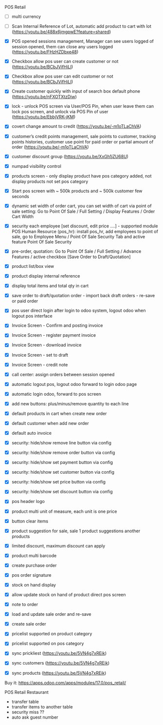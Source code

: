 POS Retail

- [ ] multi currency
- [ ] Scan Internal Reference of Lot, automatic add product to cart with lot (https://youtu.be/488x6jmgpwE?feature=shared)
- [x] POS opened sessions management, Manager can see users logged of session opened, them can close any users logged (https://youtu.be/FHzHZDbxe48)
- [x] Checkbox allow pos user can create customer or not (https://youtu.be/BCbJVifHiLI) 
- [x] Checkbox allow pos user can edit customer or not (https://youtu.be/BCbJVifHiLI) 
- [x] Create customer quickly with input of search box default phone (https://youtu.be/nFXOTXtzDiw)
- [x] lock - unlock POS screen via User/POS Pin, when user leave them can lock pos screen, and unlock via POS Pin of user (https://youtu.be/EbbjVRK-jKM)
- [x] covert change amount to credit (https://youtu.be/-m1oTLaChVA)
- [x] customer’s credit points management, sale points to customer, tracking points histories, customer use point for paid order or partial amount of order (https://youtu.be/-m1oTLaChVA)
- [x] customer discount group (https://youtu.be/XxGh1jZU68U)
- [x] numpad visibility control
- [x] products screen - only display product have pos category added, not display products not set pos category
- [x] Start pos screen with  ~ 500k products and ~ 500k customer few seconds
- [x] dynamic set width of order cart, you can set width of cart via point of sale setting: Go to Point Of Sale / Full Setting / Display Features / Order Cart Width
- [x] security each employee [set discount, edit price ….] - supported module POS Human Resource (pos_hr): install pos_hr, add employees to point of sale, go to Employee Menu / Point Of Sale Security Tab and active feature Point Of Sale Security 
- [x] pre-order, quotation: Go to Point Of Sale / Full Setting / Advance Features / active checkbox [Save Order to Draft/Quotation]
- [x] product list/box view
- [x] product display internal reference
- [x] display total items and total qty in cart
- [x] save order to draft/quotation order - import back draft orders - re-save or paid order
- [x] pos user direct login after login to odoo system, logout odoo when logout pos interface
- [x] Invoice Screen - Confirm and posting invoice
- [x] Invoice Screen - register payment invoice
- [x] Invoice Screen - download invoice
- [x] Invoice Screen - set to draft
- [x] Invoice Screen - credit note
- [x] call center: assign orders between session opened
- [x] automatic logout pos, logout odoo forward to login odoo page
- [x] automatic login odoo, forward to pos screen
- [x] add new buttons: plus/minus/remove quantity to each line
- [x] default products in cart when create new order
- [x] default customer when add new order
- [x] default auto invoice
- [x] security: hide/show remove line button via config
- [x] security: hide/show remove order button via config
- [x] security: hide/show set payment button via config
- [x] security: hide/show set customer button via config
- [x] security: hide/show set price button via config
- [x] security: hide/show set discount button via config
- [x] pos header logo
- [x] product multi unit of measure, each unit is one price
- [x] button clear items
- [x] product suggestion for sale, sale 1 product suggestions another products
- [x] limited discount, maximum discount can apply
- [x] product multi barcode
- [x] create purchase order
- [x] pos order signature
- [x] stock on hand display
- [x] allow update stock on hand of product direct pos screen
- [x] note to order
- [x] load and update sale order and re-save
- [x] create sale order
- [x] pricelist supported on product category
- [x] pricelist supported on pos category
- [x] sync prickliest (https://youtu.be/5VN4g7xREik)
- [x] sync customers (https://youtu.be/5VN4g7xREik)
- [x] sync products (https://youtu.be/5VN4g7xREik)


Buy it: https://apps.odoo.com/apps/modules/17.0/pos_retail/

POS Retail Restaurant

- transfer table
- transfer items to another table
- security miss ??
- auto ask guest number
